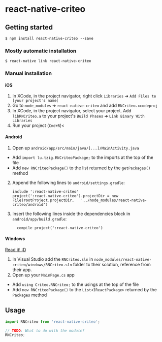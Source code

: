 
# react-native-criteo

## Getting started

`$ npm install react-native-criteo --save`

### Mostly automatic installation

`$ react-native link react-native-criteo`

### Manual installation


#### iOS

1. In XCode, in the project navigator, right click `Libraries` ➜ `Add Files to [your project's name]`
2. Go to `node_modules` ➜ `react-native-criteo` and add `RNCriteo.xcodeproj`
3. In XCode, in the project navigator, select your project. Add `libRNCriteo.a` to your project's `Build Phases` ➜ `Link Binary With Libraries`
4. Run your project (`Cmd+R`)<

#### Android

1. Open up `android/app/src/main/java/[...]/MainActivity.java`
  - Add `import lu.tzig.RNCriteoPackage;` to the imports at the top of the file
  - Add `new RNCriteoPackage()` to the list returned by the `getPackages()` method
2. Append the following lines to `android/settings.gradle`:
  	```
  	include ':react-native-criteo'
  	project(':react-native-criteo').projectDir = new File(rootProject.projectDir, 	'../node_modules/react-native-criteo/android')
  	```
3. Insert the following lines inside the dependencies block in `android/app/build.gradle`:
  	```
      compile project(':react-native-criteo')
  	```

#### Windows
[Read it! :D](https://github.com/ReactWindows/react-native)

1. In Visual Studio add the `RNCriteo.sln` in `node_modules/react-native-criteo/windows/RNCriteo.sln` folder to their solution, reference from their app.
2. Open up your `MainPage.cs` app
  - Add `using Criteo.RNCriteo;` to the usings at the top of the file
  - Add `new RNCriteoPackage()` to the `List<IReactPackage>` returned by the `Packages` method


## Usage
```javascript
import RNCriteo from 'react-native-criteo';

// TODO: What to do with the module?
RNCriteo;
```
  